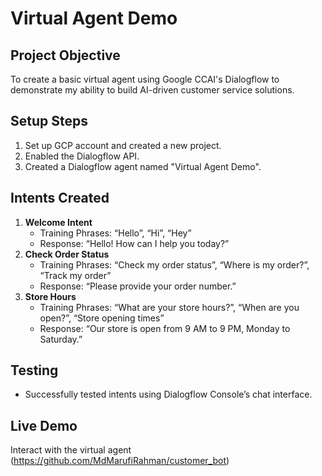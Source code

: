 # Virtual Agent Demo

## Project Objective
To create a basic virtual agent using Google CCAI's Dialogflow to demonstrate my ability to build AI-driven customer service solutions.

## Setup Steps
1. Set up GCP account and created a new project.
2. Enabled the Dialogflow API.
3. Created a Dialogflow agent named "Virtual Agent Demo".

## Intents Created
1. **Welcome Intent**
   - Training Phrases: “Hello”, “Hi”, “Hey”
   - Response: “Hello! How can I help you today?”
2. **Check Order Status**
   - Training Phrases: “Check my order status”, “Where is my order?”, “Track my order”
   - Response: “Please provide your order number.”
3. **Store Hours**
   - Training Phrases: “What are your store hours?”, “When are you open?”, “Store opening times”
   - Response: “Our store is open from 9 AM to 9 PM, Monday to Saturday.”

## Testing
- Successfully tested intents using Dialogflow Console’s chat interface.

## Live Demo
Interact with the virtual agent (https://github.com/MdMarufiRahman/customer_bot)
